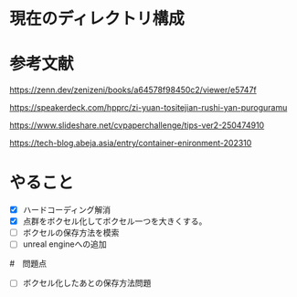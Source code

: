 # 現在のディレクトリ構成

# 参考文献

https://zenn.dev/zenizeni/books/a64578f98450c2/viewer/e5747f

https://speakerdeck.com/hpprc/zi-yuan-tositejian-rushi-yan-puroguramu

https://www.slideshare.net/cvpaperchallenge/tips-ver2-250474910

https://tech-blog.abeja.asia/entry/container-enironment-202310



# やること
- [x] ハードコーディング解消
- [x] 点群をボクセル化してボクセル一つを大きくする。
- [ ] ボクセルの保存方法を模索
- [ ] unreal engineへの追加

#　問題点

- [ ] ボクセル化したあとの保存方法問題
